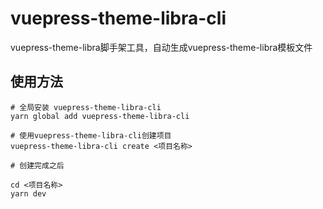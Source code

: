 # vuepress-theme-libra-cli
vuepress-theme-libra脚手架工具，自动生成vuepress-theme-libra模板文件

## 使用方法
```
# 全局安装 vuepress-theme-libra-cli
yarn global add vuepress-theme-libra-cli

# 使用vuepress-theme-libra-cli创建项目
vuepress-theme-libra-cli create <项目名称>

# 创建完成之后

cd <项目名称>
yarn dev
```
